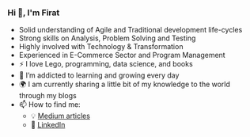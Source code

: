 ###                                                       Hi 👋, I'm Firat


- Solid understanding of Agile and Traditional development life-cycles
- Strong skills on Analysis, Problem Solving and Testing
- Highly involved with Technology & Transformation
- Experienced in E-Commerce Sector and Program Management
- :zap: I love Lego, programming, data science, and books
- 🌱 I’m addicted to learning and growing every day
- :earth_africa: I am currently sharing a little bit of my knowledge to the world through my blogs
- 📫 How to find me: 
  - :bulb: [Medium articles](https://medium.com/)
  - :office: [LinkedIn](https://www.linkedin.com/in/thefiratyildirim/)
